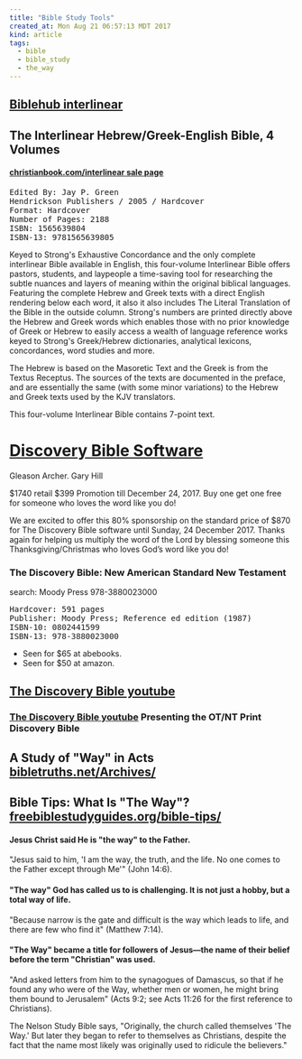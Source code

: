 ```yaml
---
title: "Bible Study Tools"
created_at: Mon Aug 21 06:57:13 MDT 2017
kind: article
tags:
  - bible
  - bible_study
  - the_way
---
```


<h2>
  <a href="http://biblehub.com/interlinear/" target="_blank">Biblehub interlinear</a>
</h2>

<h2>The Interlinear Hebrew/Greek-English Bible, 4 Volumes</h2>

<h4>
  <a href="https://www.christianbook.com/interlinear-hebrew-greek-english-bible-volumes/9781565639805/pd/639804" target="_blank">christianbook.com/interlinear sale page</a>
</h4>

<pre>
Edited By: Jay P. Green
Hendrickson Publishers / 2005 / Hardcover
Format: Hardcover
Number of Pages: 2188
ISBN: 1565639804
ISBN-13: 9781565639805
</pre>

Keyed to Strong's Exhaustive Concordance and the only complete interlinear
Bible available in English, this four-volume Interlinear Bible offers
pastors, students, and laypeople a time-saving tool for researching
the subtle nuances and layers of meaning within the original biblical
languages. Featuring the complete Hebrew and Greek texts with a direct
English rendering below each word, it also it also includes The Literal
Translation of the Bible in the outside column. Strong's numbers are
printed directly above the Hebrew and Greek words which enables those
with no prior knowledge of Greek or Hebrew to easily access a wealth of
language reference works keyed to Strong's Greek/Hebrew dictionaries,
analytical lexicons, concordances, word studies and more.

The Hebrew is based on the Masoretic Text and the Greek is from the
Textus Receptus. The sources of the texts are documented in the preface,
and are essentially the same (with some minor variations) to the Hebrew
and Greek texts used by the KJV translators.

This four-volume Interlinear Bible contains 7-point text.

<h1>
  <a href="http://thediscoverybible.com/" target="_blank">Discovery Bible Software</a>
</h1>

Gleason Archer.
Gary Hill

$1740 retail $399 Promotion till December 24, 2017.
Buy one get one free for someone who loves the word like you do!

We are excited to offer this 80% sponsorship on the standard price of $870
for The Discovery Bible software until Sunday, 24 December 2017. Thanks
again for helping us multiply the word of the Lord by blessing someone
this Thanksgiving/Christmas who loves God’s word like you do!

<h3>The Discovery Bible: New American Standard New Testament</h3>

search:
Moody Press 978-3880023000

<pre>
Hardcover: 591 pages
Publisher: Moody Press; Reference ed edition (1987)
ISBN-10: 0802441599
ISBN-13: 978-3880023000
</pre>

<ul>
  <li>Seen for $65 at abebooks.</li>
  <li>Seen for $50 at amazon.</li>
</ul>

<h2>
  <a href="https://www.youtube.com/channel/UC9V8fbgdoF4oTViYJjc-1_Q" target="_blank">The Discovery Bible youtube</a>
</h2>

<h3>
  <a href="https://www.youtube.com/watch?v=TBUT8W6mZcQ" target="_blank">The Discovery Bible youtube</a>
  Presenting the OT/NT Print Discovery Bible
</h3>

<h2>
  A Study of "Way" in Acts
  <a href="http://www.bibletruths.net/Archives/BTAR180.htm" target="_blank">bibletruths.net/Archives/</a>
</h2>

<h2>
  Bible Tips: What Is "The Way"?
  <a href="http://www.freebiblestudyguides.org/bible-tips/what-is-the-way.htm" target="_blank">freebiblestudyguides.org/bible-tips/</a>
</h2>

<h4>Jesus Christ said He is "the way" to the Father.</h4>

"Jesus said to him, 'I am the way, the truth, and the life. No one comes to the Father except through Me'" (John 14:6).

<h4>"The way" God has called us to is challenging. It is not just a hobby, but a total way of life.</h4>

"Because narrow is the gate and difficult is the way which leads to life, and there are few who find it" (Matthew 7:14).

<h4>"The Way" became a title for followers of Jesus—the name of their belief before the term "Christian" was used.</h4>

"And asked letters from him to the synagogues of Damascus, so that if he
found any who were of the Way, whether men or women, he might bring them
bound to Jerusalem" (Acts 9:2; see Acts 11:26 for the first reference
to Christians).

The Nelson Study Bible says, "Originally, the church called themselves
'The Way.' But later they began to refer to themselves as Christians,
despite the fact that the name most likely was originally used to ridicule
the believers."

<!--
html boilerplate
<a href="" target="_blank"></a>
<a name=""></a>
<img src="" width="400px">
<ul>
  <li></li>
</ul>
<pre>
</pre>
<pre><code>
</code></pre>
<math xmlns='http://www.w3.org/1998/Math/MathML' display='block'>
</math>
-->
